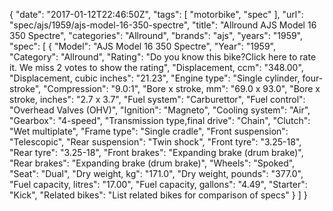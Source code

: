 {
    "date": "2017-01-12T22:46:50Z",
    "tags": [
        "motorbike",
        "spec"
    ],
    "url": "spec\/ajs\/1959\/ajs-model-16-350-spectre",
    "title": "Allround AJS Model 16 350 Spectre",
    "categories": "Allround",
    "brands": "ajs",
    "years": "1959",
    "spec": [
        {
            "Model": "AJS Model 16 350 Spectre",
            "Year": "1959",
            "Category": "Allround",
            "Rating": "Do you know this bike?Click here to rate it. We miss 2 votes to show the rating",
            "Displacement, ccm": "348.00",
            "Displacement, cubic inches": "21.23",
            "Engine type": "Single cylinder, four-stroke",
            "Compression": "9.0:1",
            "Bore x stroke, mm": "69.0 x 93.0",
            "Bore x stroke, inches": "2.7 x 3.7",
            "Fuel system": "Carburettor",
            "Fuel control": "Overhead Valves (OHV)",
            "Ignition": "Magneto",
            "Cooling system": "Air",
            "Gearbox": "4-speed",
            "Transmission type,final drive": "Chain",
            "Clutch": "Wet multiplate",
            "Frame type": "Single cradle",
            "Front suspension": "Telescopic",
            "Rear suspension": "Twin shock",
            "Front tyre": "3.25-18",
            "Rear tyre": "3.25-18",
            "Front brakes": "Expanding brake (drum brake)",
            "Rear brakes": "Expanding brake (drum brake)",
            "Wheels": "Spoked",
            "Seat": "Dual",
            "Dry weight, kg": "171.0",
            "Dry weight, pounds": "377.0",
            "Fuel capacity, litres": "17.00",
            "Fuel capacity, gallons": "4.49",
            "Starter": "Kick",
            "Related bikes": "List related bikes for comparison of specs"
        }
    ]
}